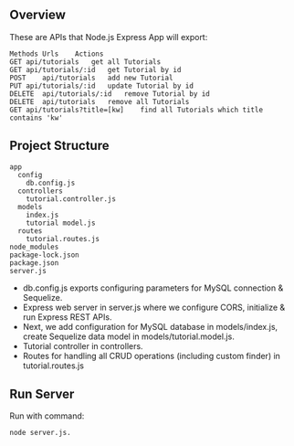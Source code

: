 ## Overview

These are APIs that Node.js Express App will export:
```
Methods	Urls	Actions
GET	api/tutorials	get all Tutorials
GET	api/tutorials/:id	get Tutorial by id
POST	api/tutorials	add new Tutorial
PUT	api/tutorials/:id	update Tutorial by id
DELETE	api/tutorials/:id	remove Tutorial by id
DELETE	api/tutorials	remove all Tutorials
GET	api/tutorials?title=[kw]	find all Tutorials which title contains 'kw'
```
## Project Structure
```
app
  config
    db.config.js
  controllers
    tutorial.controller.js
  models
    index.js
    tutorial model.js
  routes
    tutorial.routes.js
node_modules
package-lock.json
package.json
server.js
```

- db.config.js exports configuring parameters for MySQL connection & Sequelize.
- Express web server in server.js where we configure CORS, initialize & run Express REST APIs.
- Next, we add configuration for MySQL database in models/index.js, create Sequelize data model in models/tutorial.model.js.
- Tutorial controller in controllers.
- Routes for handling all CRUD operations (including custom finder) in tutorial.routes.js

## Run Server
Run with command:
```
node server.js.
```
